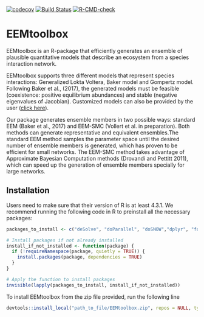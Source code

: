 <!-- badges: start -->
[![codecov](https://codecov.io/gh/luzvpascal/EEMtoolbox/branch/main/graph/badge.svg?token=MH9JLF9HEQ)](https://codecov.io/gh/luzvpascal/EEMtoolbox)
[![Build Status](https://app.travis-ci.com/luzvpascal/EEMtoolbox.svg?branch=main)](https://app.travis-ci.com/luzvpascal/EEMtoolbox)
[![R-CMD-check](https://github.com/luzvpascal/EEMtoolbox/actions/workflows/R-CMD-check.yaml/badge.svg)](https://github.com/luzvpascal/EEMtoolbox/actions/workflows/R-CMD-check.yaml)
<!-- badges: end -->

# EEMtoolbox
EEMtoolbox is an R-package that efficiently generates an ensemble of plausible quantitative models that describe an ecosystem from a species interaction network.

EEMtoolbox supports three different models that represent species interactions: Generalized Lokta Voltera, Baker model and Gompertz model. Following Baker et al., (2017), the generated models must be feasible (coexistence: positive equilibrium abundances) and stable (negative eigenvalues of Jacobian). Customized models can also be provided by the user ([click here](#customizing-input-model)).

Our package generates ensemble members in two possible ways: standard EEM (Baker et al., 2017) and EEM-SMC (Vollert et al. in preparation). Both methods can generate representative and equivalent ensembles.The standard EEM method samples the parameter space until the desired number of ensemble members is generated, which has proven to be efficient for small networks. The EEM-SMC method takes advantage of Approximate Bayesian Computation methods (Drovandi and Pettitt 2011), which can speed up the generation of ensemble members specially for large networks.

## Installation

Users need to make sure that their version of R is at least 4.3.1. We recommend running the following code in R to preinstall all the necessary packages:
``` r
packages_to_install <- c("deSolve", "doParallel", "doSNOW","dplyr", "foreach", "ggplot2", "magrittr", "MASS", "nleqslv", "parallel", "parallelly","stats","tidyr")

# Install packages if not already installed
install_if_not_installed <- function(package) {
  if (!requireNamespace(package, quietly = TRUE)) {
    install.packages(package, dependencies = TRUE)
  }
}

# Apply the function to install packages
invisible(lapply(packages_to_install, install_if_not_installed))
```

To install EEMtoolbox from the zip file provided, run the following line
``` r
devtools::install_local("path_to_file/EEMtoolbox.zip", repos = NULL, type = "win.binary")
```
